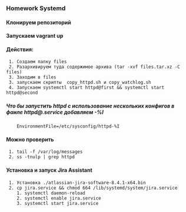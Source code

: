 ### Homework Systemd 
#### Клонируем репозиторий 
#### Запускаем vagrant up
#### Действия:
	 1. Создаем папку files
	 2. Разархивируем туда содержимое архива (tar -xvf files.tar.xz -C files)
	 3. Заходим в files
	 3. запускаем скрипты  copy_httpd.sh и copy_watchlog.sh
	 4. Запускаем systemctl start httpd@first && systemctl start httpd@second
##### Что бы запустить httpd с использование нескольких конфигов в фаиле httpd@.service добавляем -%I
		EnvironmentFile=/etc/sysconfig/httpd-%I

#### Можно проверить 
	 1. tail -f /var/log/messages
	 2. ss -tnulp | grep httpd
#### Установка и запуск Jira Assistant
	 1. Установка ./atlassian-jira-software-8.4.1-x64.bin
	 2. cp jira.service && chmod 664 /lib/systemd/system/jira.service
	 	1. systemctl daemon-reload
	 	2. systemctl enable jira.service
	 	3. systemctl start jira.service
